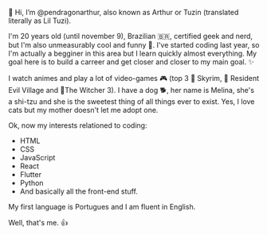 👋 Hi, I’m @pendragonarthur, also known as Arthur or Tuzin (translated literally as Lil Tuzi).

I'm 20 years old (until november 9), Brazilian 🇧🇷, certified geek and nerd, but I'm also unmeasurably cool and funny 🤠. I've started coding last year, so I'm actually 
a begginer in this area but I learn quickly almost everything. My goal here is to build a carreer and get closer and closer to my main goal. ✨

I watch animes and play a lot of video-games 🎮 (top 3 🥇 Skyrim, 🥈 Resident Evil Village and 🥉The Witcher 3). I have a dog 🐕, her name is Melina, she's a shi-tzu
and she is the sweetest thing of all things ever to exist. Yes, I love cats but my mother doesn't let me adopt one. 

Ok, now my interests relationed to coding:
- HTML
- CSS
- JavaScript
- React
- Flutter
- Python
- And basically all the front-end stuff. 

My first language is Portugues and I am fluent in English. 

Well, that's me. 👍




<!---
pendragonarthur/pendragonarthur is a ✨ special ✨ repository because its `README.md` (this file) appears on your GitHub profile.
You can click the Preview link to take a look at your changes.
--->

